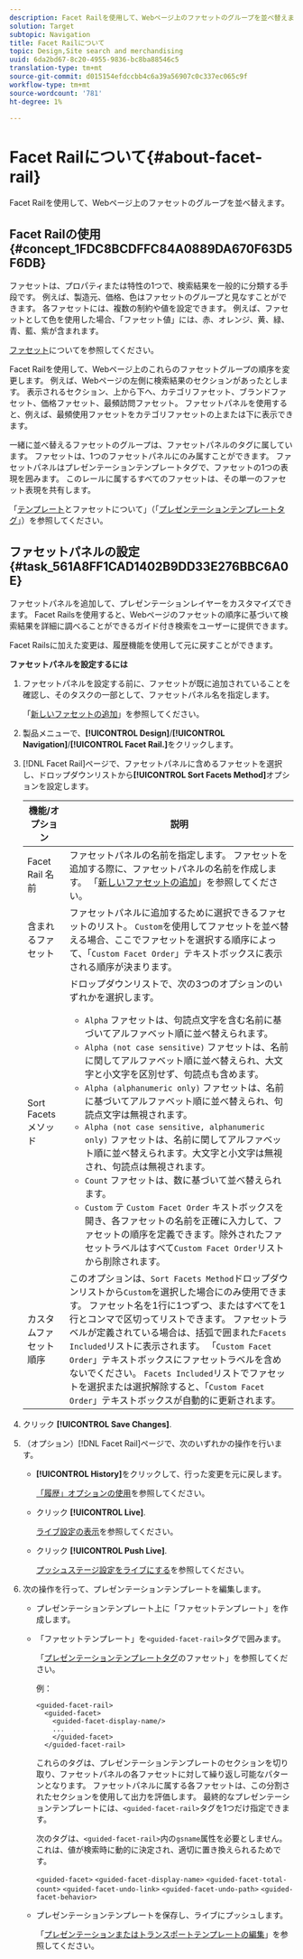 ```yaml
---
description: Facet Railを使用して、Webページ上のファセットのグループを並べ替えます。
solution: Target
subtopic: Navigation
title: Facet Railについて
topic: Design,Site search and merchandising
uuid: 6da2bd67-8c20-4955-9836-bc8ba88546c5
translation-type: tm+mt
source-git-commit: d015154efdccbb4c6a39a56907c0c337ec065c9f
workflow-type: tm+mt
source-wordcount: '781'
ht-degree: 1%

---
```



# Facet Railについて{#about-facet-rail}

Facet Railを使用して、Webページ上のファセットのグループを並べ替えます。

## Facet Railの使用{#concept_1FDC8BCDFFC84A0889DA670F63D5F6DB}

ファセットは、プロパティまたは特性の1つで、検索結果を一般的に分類する手段です。 例えば、製造元、価格、色はファセットのグループと見なすことができます。 各ファセットには、複数の制約や値を設定できます。 例えば、ファセットとして色を使用した場合、「ファセット値」には、赤、オレンジ、黄、緑、青、藍、紫が含まれます。

[ファセット](../c-about-design-menu/c-about-facets.md#concept_FA912B3B41EE493DB2F492D188457FF5)についてを参照してください。

Facet Railを使用して、Webページ上のこれらのファセットグループの順序を変更します。 例えば、Webページの左側に検索結果のセクションがあったとします。 表示されるセクション、上から下へ、カテゴリファセット、ブランドファセット、価格ファセット、最頻訪問ファセット。 ファセットパネルを使用すると、例えば、最頻使用ファセットをカテゴリファセットの上または下に表示できます。

一緒に並べ替えるファセットのグループは、ファセットパネルのタグに属しています。 ファセットは、1つのファセットパネルにのみ属すことができます。 ファセットパネルはプレゼンテーションテンプレートタグで、ファセットの1つの表現を囲みます。 このレールに属するすべてのファセットは、その単一のファセット表現を共有します。

「[テンプレート](../c-about-design-menu/c-about-templates.md#concept_06EB481B14864E18A8AE2BCD1D6EF0B5)とファセットについて」（「[プレゼンテーションテンプレートタグ](../c-appendices/c-templates.md#reference_F1BBF616BCEC4AD7B2548ECD3CA74C64)」）を参照してください。

## ファセットパネルの設定{#task_561A8FF1CAD1402B9DD33E276BBC6A0E}

ファセットパネルを追加して、プレゼンテーションレイヤーをカスタマイズできます。 Facet Railsを使用すると、Webページのファセットの順序に基づいて検索結果を詳細に調べることができるガイド付き検索をユーザーに提供できます。

<!-- 

t_configuring_facet_rail.xml

-->

Facet Railsに加えた変更は、履歴機能を使用して元に戻すことができます。

**ファセットパネルを設定するには**

1. ファセットパネルを設定する前に、ファセットが既に追加されていることを確認し、そのタスクの一部として、ファセットパネル名を指定します。

   「[新しいファセットの追加](../c-about-design-menu/c-about-facets.md#task_FC07BFFA62CA4B718D6CBF4F2855C89B)」を参照してください。
1. 製品メニューで、**[!UICONTROL Design]**/**[!UICONTROL Navigation]**/**[!UICONTROL Facet Rail.]**&#x200B;をクリックします。
1. [!DNL Facet Rail]ページで、ファセットパネルに含めるファセットを選択し、ドロップダウンリストから&#x200B;**[!UICONTROL Sort Facets Method]**&#x200B;オプションを設定します。

   <!-- 
   r_facet_rail_options.xml
   -->

   | 機能/オプション | 説明 |
   |--- |--- |
   | Facet Rail 名前 | ファセットパネルの名前を指定します。  ファセットを追加する際に、ファセットパネルの名前を作成します。  「[新しいファセットの追加](../c-about-design-menu/c-about-facets.md#task_FC07BFFA62CA4B718D6CBF4F2855C89B)」を参照してください。 |
   | 含まれるファセット | ファセットパネルに追加するために選択できるファセットのリスト。  `Custom`を使用してファセットを並べ替える場合、ここでファセットを選択する順序によって、「`Custom Facet Order`」テキストボックスに表示される順序が決まります。 |
   | Sort Facetsメソッド | ドロップダウンリストで、次の3つのオプションのいずれかを選択します。<ul><li>`Alpha` ファセットは、句読点文字を含む名前に基づいてアルファベット順に並べ替えられます。</li><li>`Alpha (not case sensitive)` ファセットは、名前に関してアルファベット順に並べ替えられ、大文字と小文字を区別せず、句読点も含めます。 </li><li>`Alpha (alphanumeric only)` ファセットは、名前に基づいてアルファベット順に並べ替えられ、句読点文字は無視されます。 </li><li>`Alpha (not case sensitive, alphanumeric only)` ファセットは、名前に関してアルファベット順に並べ替えられます。大文字と小文字は無視され、句読点は無視されます。 </li><li>`Count` ファセットは、数に基づいて並べ替えられます。 </li><li>`Custom` テ `Custom Facet Order` キストボックスを開き、各ファセットの名前を正確に入力して、ファセットの順序を定義できます。除外されたファセットラベルはすべて`Custom Facet Order`リストから削除されます。</li></ul> |
   | カスタムファセット順序 | このオプションは、`Sort Facets Method`ドロップダウンリストから`Custom`を選択した場合にのみ使用できます。  ファセット名を1行に1つずつ、またはすべてを1行とコンマで区切ってリストできます。 ファセットラベルが定義されている場合は、括弧で囲まれた`Facets Included`リストに表示されます。  「`Custom Facet Order`」テキストボックスにファセットラベルを含めないでください。  `Facets Included`リストでファセットを選択または選択解除すると、「`Custom Facet Order`」テキストボックスが自動的に更新されます。 |

1. クリック **[!UICONTROL Save Changes]**.
1. （オプション）[!DNL Facet Rail]ページで、次のいずれかの操作を行います。

   * **[!UICONTROL History]**&#x200B;をクリックして、行った変更を元に戻します。

      [「履歴」オプションの使用](../t-using-the-history-option.md#task_70DD3F87A67242BBBD2CB27156F43002)を参照してください。

   * クリック **[!UICONTROL Live]**.

      [ライブ設定の表示](../c-about-staging.md#task_401A0EBDB5DB4D4CA933CBA7BECDC10F)を参照してください。

   * クリック **[!UICONTROL Push Live]**.

      [プッシュステージ設定をライブにする](../c-about-staging.md#task_44306783B4C0408AAA58B471DAF2D9A4)を参照してください。

1. 次の操作を行って、プレゼンテーションテンプレートを編集します。

   * プレゼンテーションテンプレート上に「ファセットテンプレート」を作成します。
   * 「ファセットテンプレート」を`<guided-facet-rail>`タグで囲みます。

      「[プレゼンテーションテンプレートタグ](../c-appendices/c-templates.md#reference_F1BBF616BCEC4AD7B2548ECD3CA74C64)のファセット」を参照してください。

      例：

      ```
      <guided-facet-rail>
        <guided-facet>
          <guided-facet-display-name/>
          ...
          </guided-facet>
        </guided-facet-rail>
      ```

      これらのタグは、プレゼンテーションテンプレートのセクションを切り取り、ファセットパネルの各ファセットに対して繰り返し可能なパターンとなります。 ファセットパネルに属する各ファセットは、この分割されたセクションを使用して出力を評価します。 最終的なプレゼンテーションテンプレートには、`<guided-facet-rail>`タグを1つだけ指定できます。

      次のタグは、`<guided-facet-rail>`内の`gsname`属性を必要としません。これは、値が検索時に動的に決定され、適切に置き換えられるためです。

      `<guided-facet>`
      `<guided-facet-display-name>`
      `<guided-facet-total-count>`
      `<guided-facet-undo-link>`
      `<guided-facet-undo-path>`
      `<guided-facet-behavior>`

   * プレゼンテーションテンプレートを保存し、ライブにプッシュします。

      「[プレゼンテーションまたはトランスポートテンプレートの編集](../c-about-design-menu/c-about-templates.md#task_800E0E2265C34C028C92FEB5A1243EC3)」を参照してください。
